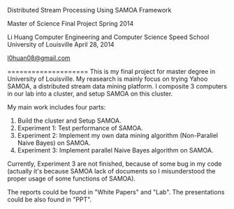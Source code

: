Distributed Stream Processing Using SAMOA Framework

Master of Science
Final Project
Spring 2014

Li Huang
Computer Engineering and Computer Science
Speed School
University of Louisville
April 28, 2014

l0huan08@gmail.com

====================
This is my final project for master degree in University of Louisville. My reasearch is mainly focus on trying Yahoo SAMOA, a distributed stream data mining platform. I composite 3 computers in our lab into a cluster, and setup SAMOA on this cluster.

My main work includes four parts:
1. Build the cluster and Setup SAMOA.
2. Experiment 1: Test performance of SAMOA.
3. Experiment 2: Implement my own data mining algorithm (Non-Parallel Naive Bayes) on SAMOA.
4. Experiment 3: Implement parallel Naive Bayes algorithm on SAMOA.

Currently, Experiment 3 are not finished, because of some bug in my code (actually it's because SAMOA lack of documents so I misunderstood the proper usage of some functions of SAMOA).

The reports could be found in "White Papers" and "Lab". The presentations could be also found in "PPT".


